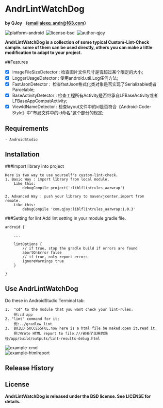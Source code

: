 AndrLintWatchDog
=================
**by QJoy （[email](alexq_andr@163.com) alexq_andr@163.com）**

![platform-android](https://img.shields.io/badge/platform-android-green.svg)&nbsp;
![license-bsd](https://img.shields.io/badge/license-BSD-red.svg)&nbsp;
![author-qjoy](https://img.shields.io/badge/author-QJoy-orange.svg)&nbsp;

**AndrLintWatchDog is a collection of some typical Custom-Lint-Check sample. some of them can be used directly, others you can make a little modification to adapt to your project.**

##Features
- [x] 	ImageFileSizeDetector&nbsp;:&nbsp;检查图片文件尺寸是否超过某个限定的大小;
- [x]	LoggerUsageDetector&nbsp;:&nbsp;使用android.util.Log任何方法;
- [x]	FastJsonDetector&nbsp;:	&nbsp;检查fastJson格式化类对象是否实现了Serializable或者Parcelable;
- [x]	BaseActivityDetector&nbsp;:&nbsp;检查工程所有Activity是否继承自LFBaseActivity或者LFBaseAppCompatActivity;
- [x]	ViewIdNameDetector&nbsp;:&nbsp;检查layout文件中的id是否符合《Android-Code-Style》中"布局文件中的id命名"这个部分的规定;

## Requirements
    - AndroidStudio

## Installation
###Import library into project

	Here is two way to use yourself's custom-lint-check.
	1. Basic Way : import library from local module.
		Like this:
			debugCompile project(':liblflintrules_aarwrap')
			
	2. Advanced Way : push your library to maven/jcenter,import from remote.
		Like this:
			debugCompile 'com.qjoy:liblflintrules_aarwrap:1.0.3'
###Setting for lint
Add lint setting in your module gradle file. 

```
android {
    
    ...

    lintOptions {
        // if true, stop the gradle build if errors are found
        abortOnError false
        // if true, only report errors
        ignoreWarnings true
    }

}
```			
		
## Use AndrLintWatchDog
Do these in AndroidStudio Terminal tab:

	1.	"cd" to the module that you want check your lint-rules;
		例:cd app
	2. "lint" command for it;
		例:../gradlew lint
	3.	BUILD SUCCESSFUL,now here is a html file be maked.open it,read it.
		例:Wrote HTML report to file:///省去了无用的路径/app/build/outputs/lint-results-debug.html

![example-cmd](http://7xox5k.com1.z0.glb.clouddn.com/AndrLintWatchDog_cmd.gif)	
![example-htmlreport](http://7xox5k.com1.z0.glb.clouddn.com/AndrLintWatchDog-htmlreport.png)
			
			
## Release History

## License
 **AndrLintWatchDog is released under the BSD license. See LICENSE for details.**
